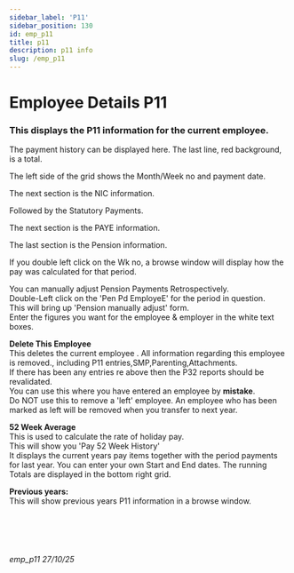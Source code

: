```yaml
---
sidebar_label: 'P11'
sidebar_position: 130
id: emp_p11
title: p11
description: p11 info
slug: /emp_p11 
---
```


# Employee Details P11

### This displays the  P11 information for the current employee.
 

 The payment history can be displayed here. The last line, red background, is a total.

The left side of the grid shows the Month/Week no and payment date.

The next section is the NIC information.

Followed by the Statutory Payments.

The next section is the PAYE information.

The last section is the Pension information.

If you double left click on the Wk no, a browse window will display how the pay was calculated for that period.

You can manually adjust Pension Payments Retrospectively.  
Double-Left click on the 'Pen Pd EmployeE' for the period in question.  
This will bring up 'Pension manually adjust' form.  
Enter the figures you want for the employee & employer in the white text boxes.

**Delete This Employee**\
This deletes the current employee . All information regarding this employee is removed., including P11 entries,SMP,Parenting,Attachments.  
If there has been any entries re above then the P32 reports should be revalidated.  
You can use this where you have entered an employee by **mistake**.  
Do NOT use this to remove a 'left' employee. An employee who has been marked as left will be removed when you transfer to next year.

**52 Week Average**  
This is used to calculate the rate of holiday pay.  
This will show you 'Pay 52 Week History'  
It displays the current years pay items together with the period payments for last year. You can enter your own Start and End dates. The running Totals are displayed in the bottom right grid.

**Previous years:**  
This will show previous years P11 information in a browse window.
<br/>
<br/>
<br/>
<br/>
<br/>
###### emp_p11 27/10/25